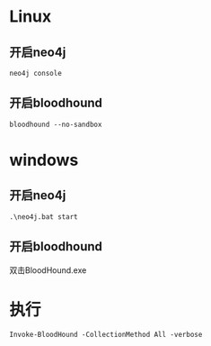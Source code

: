 # Linux

## 开启neo4j
```
neo4j console
```

## 开启bloodhound
```
bloodhound --no-sandbox
```

# windows

## 开启neo4j
```
.\neo4j.bat start
```

## 开启bloodhound

双击BloodHound.exe




# 执行
```
Invoke-BloodHound -CollectionMethod All -verbose
```